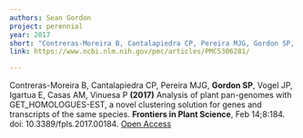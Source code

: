 ```yaml
---
authors: Sean Gordon
project: perennial
year: 2017
short: "Contreras-Moreira B, Cantalapiedra CP, Pereira MJG, Gordon SP, Vogel JP, Igartua E, Casas AM, Vinuesa P (2017) Analysis of plant pan-genomes with GET_HOMOLOGUES-EST, a novel clustering solution for genes and transcripts of the same species.  Frontiers in Plant Science, Feb 14;8:184. doi: 10.3389/fpls.2017.00184."
link: https://www.ncbi.nlm.nih.gov/pmc/articles/PMC5306281/

---
```


Contreras-Moreira B, Cantalapiedra CP, Pereira MJG, **Gordon SP**, Vogel JP, Igartua E, Casas AM, Vinuesa P **(2017)** Analysis of plant pan-genomes with GET_HOMOLOGUES-EST, a novel clustering solution for genes and transcripts of the same species.  **Frontiers in Plant Science**, Feb 14;8:184. doi: 10.3389/fpls.2017.00184.
[Open Access](https://www.ncbi.nlm.nih.gov/pmc/articles/PMC5306281/)